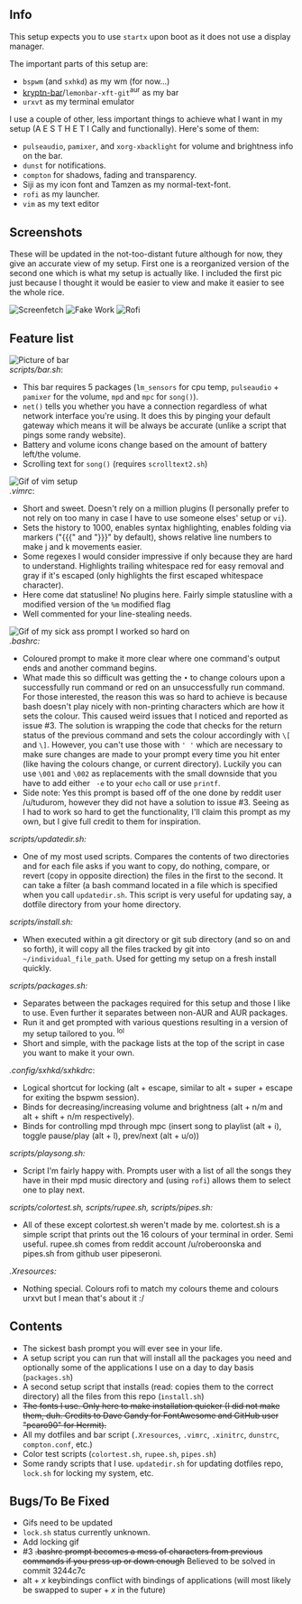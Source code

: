 ## Info
This setup expects you to use `startx` upon boot as it does not use a
display manager.

The important parts of this setup are:
* `bspwm` (and `sxhkd`) as my wm (for now...)
* [kryptn-bar](https://github.com/krypt-n/bar)/`lemonbar-xft-git`<sup>aur</sup> as my bar
* `urxvt` as my terminal emulator

I use a couple of other, less important things to achieve what I want in my
setup (A E S T H E T I Cally and functionally). Here's some of them:
* `pulseaudio`, `pamixer`, and `xorg-xbacklight` for volume and brightness
info on the bar.
* `dunst` for notifications.
* `compton` for shadows, fading and transparency.
* Siji as my icon font and Tamzen as my normal-text-font.
* `rofi` as my launcher.
* `vim` as my text editor

## Screenshots

These will be updated in the not-too-distant future although for now, they
give an accurate view of my setup.
First one is a reorganized version of the second one which is what my setup
is actually like. I included the first pic just because I thought it would be
easier to view and make it easier to see the whole rice.

![Screenfetch](https://raw.githubusercontent.com/wiki/JSpeedie/dotfiles/images/Setup23PelagicSFUnconf.png)
![Fake Work](https://raw.githubusercontent.com/wiki/JSpeedie/dotfiles/images/Setup24PelagicWork.png)
![Rofi](https://raw.githubusercontent.com/wiki/JSpeedie/dotfiles/images/Setup25PelagicRofi.png)

## Feature list

![Picture of bar](https://raw.githubusercontent.com/wiki/JSpeedie/dotfiles/images/bar.png)  
*scripts/bar.sh*:
* This bar requires 5 packages (`lm_sensors` for cpu temp, `pulseaudio` +
`pamixer` for the volume, `mpd` and `mpc` for `song()`).
* `net()` tells you whether you have a connection regardless of what network
interface you're using. It does this by pinging your default gateway which
means it will be always be accurate (unlike a script that pings some
randy website).
* Battery and volume icons change based on the amount of battery left/the volume.
* Scrolling text for `song()` (requires `scrolltext2.sh`)

![Gif of vim setup](https://raw.githubusercontent.com/wiki/JSpeedie/dotfiles/images/vim.gif)  
*.vimrc*:
* Short and sweet. Doesn't rely on a million plugins (I personally prefer to
not rely on too many in case I have to use someone elses' setup or `vi`).
* Sets the history to 1000, enables syntax highlighting, enables folding
via markers ("{{{" and "}}}" by default), shows relative line numbers
to make j and k movements easier.
* Some regexes I would consider impressive if only because they are hard
to understand. Highlights trailing whitespace red for easy removal and gray
if it's escaped (only highlights the first escaped whitespace character).
* Here come dat statusline! No plugins here. Fairly simple statusline with a
modified version of the `%m` modified flag
* Well commented for your line-stealing needs.

![Gif of my sick ass prompt I worked so hard on](https://raw.githubusercontent.com/wiki/JSpeedie/dotfiles/images/bashprompt.gif)  
*.bashrc:*
* Coloured prompt to make it more clear where one command's output ends and
another command begins.
* What made this so difficult was getting the `•` to change colours upon
a successfully run command or red on an unsuccessfully run command. For those
interested, the reason this was so hard to achieve is because bash doesn't
play nicely with non-printing characters which are how it sets the colour.
This caused weird issues that I noticed and reported as issue #3. The solution
is wrapping the code that checks for the return status of the previous command
and sets the colour accordingly with `\[` and `\]`. However, you can't use those
with `' '` which are necessary to make sure changes are made to your
prompt every time you hit enter (like having the colours change, or current
directory). Luckily you can use `\001` and `\002` as replacements with the
small downside that you have to add either ` -e` to your `echo` call or use
`printf`.
* Side note: Yes this prompt is based off of the one done by reddit
user /u/tudurom, however they did not have a solution to issue #3. Seeing as I
had to work so hard to get the functionality, I'll claim this prompt as my own,
but I give full credit to them for inspiration.

*scripts/updatedir.sh:*
* One of my most used scripts. Compares the contents of two
directories and for each file asks if you want to copy, do nothing, compare,
or revert (copy in opposite direction) the files in the first
to the second. It can take a filter (a bash command located in a file which is
specified when you call `updatedir.sh`. This script is very useful for
updating say, a dotfile directory from your home directory.

*scripts/install.sh:*
* When executed within a git directory or git sub directory (and so on and
so forth), it will copy all the files tracked by git
into `~/individual_file_path`. Used for getting my setup on a fresh install
quickly.

*scripts/packages.sh:*
* Separates between the packages required for this setup and those I like to
use. Even further it separates between non-AUR and AUR packages.
* Run it and get prompted with various questions resulting in a version of
my setup tailored to you. <sup>lol</sup>
* Short and simple, with the package lists at the top of the script in case
you want to make it your own.

*.config/sxhkd/sxhkdrc*:
* Logical shortcut for locking (alt + escape, similar to alt + super + escape
for exiting the bspwm session).
* Binds for decreasing/increasing volume and brightness (alt + n/m and alt +
shift + n/m respectively).
* Binds for controlling mpd through mpc (insert song to playlist (alt + i),
toggle pause/play (alt + l), prev/next (alt + u/o))

*scripts/playsong.sh:*
* Script I'm fairly happy with. Prompts user with a list of all the songs
they have in their mpd music directory and (using `rofi`)
allows them to select one to play next.

*scripts/colortest.sh, scripts/rupee.sh, scripts/pipes.sh:*
* All of these except colortest.sh weren't made by me. colortest.sh is a
simple script that prints out the 16 colours of your terminal in order.
Semi useful. rupee.sh comes from reddit account /u/roberoonska and pipes.sh
from github user pipeseroni.

*.Xresources:*
* Nothing special. Colours rofi to match my colours theme and colours urxvt
but I mean that's about it :/

## Contents
* The sickest bash prompt you will ever see in your life.
* A setup script you can run that will install all the packages you need and
optionally some of the applications I use on a day to day basis (`packages.sh`)
* A second setup script that installs (read: copies them to the correct
directory) all the files from this repo (`install.sh`)
* ~~The fonts I use. Only here to make installation quicker (I did not make
them, duh. Credits to Dave Gandy for FontAwesome and GitHub user "pcaro90"
for Hermit).~~
* All my dotfiles and bar script (`.Xresources`, `.vimrc`, `.xinitrc`,
`dunstrc`, `compton.conf`, etc.)
* Color test scripts (`colortest.sh`, `rupee.sh`, `pipes.sh`)
* Some randy scripts that I use. `updatedir.sh` for updating dotfiles repo,
`lock.sh` for locking my system, etc.

## Bugs/To Be Fixed
* Gifs need to be updated
* `lock.sh` status currently unknown.
* Add locking gif
* #3 ~~.bashrc prompt becomes a mess of characters from previous commands if
you press up or down enough~~ Believed to be solved in commit 3244c7c
* alt + *x* keybindings conflict with bindings of applications (will most
likely be swapped to super + *x* in the future)
